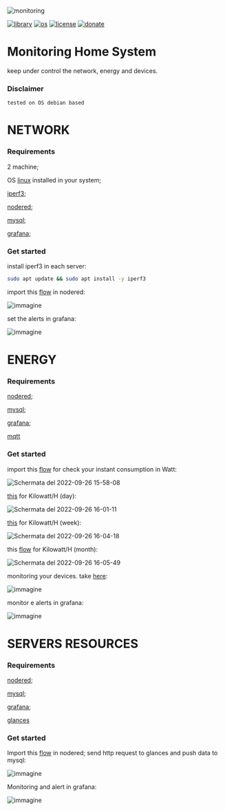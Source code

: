 ![monitoring](https://user-images.githubusercontent.com/68069659/192293648-8f5c72c2-fa4a-44f6-b105-b09cd7a9ba82.gif)

[![library](https://img.shields.io/badge/library-nodered-red)](https://flows.nodered.org/node/node-red-contrib-ssh-v3)
[![os](https://img.shields.io/badge/os-linux-red)](https://www.linux.org/)
[![license](https://img.shields.io/badge/license-Apache--2.0-yellowgreen)](https://apache.org/licenses/LICENSE-2.0)
[![donate](https://img.shields.io/badge/donate-wango-blue)](https://www.wango.org/donate.aspx)

# Monitoring Home System

keep under control the network, energy and devices.

### Disclaimer

```tested on OS debian based```

# NETWORK

### Requirements

2 machine;

OS [linux](https://www.linux.org/) installed in your system;

[iperf3](https://iperf.fr/);

[nodered](https://nodered.org/);

[mysql](https://www.mysql.com/);

[grafana](https://grafana.com/);

### Get started

install iperf3 in each server:

```bash
sudo apt update && sudo apt install -y iperf3
```
import this [flow]() in nodered:

![immagine](https://user-images.githubusercontent.com/68069659/192300990-2f806d56-74d5-4fdf-895b-0468b93ca7fc.png)


set the alerts in grafana:

![immagine](https://user-images.githubusercontent.com/68069659/192301423-56563a5d-3cc4-4da0-8b43-3ca9b359db2b.png)


# ENERGY

### Requirements



[nodered](https://nodered.org/);

[mysql](https://www.mysql.com/);

[grafana](https://grafana.com/);

[mqtt](https://mqtt.org/)

### Get started

import this [flow](https://github.com/william89731/monitoring-home-system/blob/main/WATT.json) for check your instant consumption in Watt:

![Schermata del 2022-09-26 15-58-08](https://user-images.githubusercontent.com/68069659/192295646-07afd6a9-c342-44ba-afc7-d1e54d250c94.png)

 [this](https://github.com/william89731/monitoring-home-system/blob/main/KWH_DAY.json) for Kilowatt/H  (day):

![Schermata del 2022-09-26 16-01-11](https://user-images.githubusercontent.com/68069659/192296314-4a149585-2435-4d22-99b3-dabf18c98494.png)

 [this](https://github.com/william89731/monitoring-home-system/blob/main/KWH_WEEK.json) for Kilowatt/H (week):

![Schermata del 2022-09-26 16-04-18](https://user-images.githubusercontent.com/68069659/192297049-d5f21381-48f9-4a00-9553-33f578fadcdf.png)


this [flow](https://github.com/william89731/monitoring-home-system/blob/main/KWH_MONTH.json) for Kilowatt/H (month):

![Schermata del 2022-09-26 16-05-49](https://user-images.githubusercontent.com/68069659/192297365-28b5efa3-0230-47ae-8eac-f41a250d4201.png)

monitoring your devices. take  [here](): 

![immagine](https://user-images.githubusercontent.com/68069659/192298469-cdbb6da6-6519-42d2-9453-a6156cdde760.png)

monitor e alerts in grafana:

![immagine](https://user-images.githubusercontent.com/68069659/192302669-ca7b4989-2e5e-4cc3-99f0-0101245828f1.png)

# SERVERS RESOURCES

### Requirements

[nodered](https://nodered.org/);

[mysql](https://www.mysql.com/);

[grafana](https://grafana.com/);

[glances](https://nicolargo.github.io/glances/)

### Get started

Import this [flow]() in nodered; send http request to glances and push data to mysql:

![immagine](https://user-images.githubusercontent.com/68069659/192369074-96bf47f9-8261-4699-843c-10d104973139.png)

Monitoring and alert in grafana:

![immagine](https://user-images.githubusercontent.com/68069659/192369350-2d0bd1d9-0a26-46e2-beb3-46110b7c5311.png)






